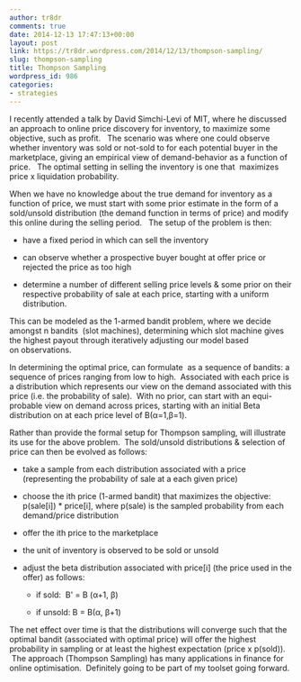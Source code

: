 ```yaml
---
author: tr8dr
comments: true
date: 2014-12-13 17:47:13+00:00
layout: post
link: https://tr8dr.wordpress.com/2014/12/13/thompson-sampling/
slug: thompson-sampling
title: Thompson Sampling
wordpress_id: 986
categories:
- strategies
---
```


I recently attended a talk by David Simchi-Levi of MIT, where he discussed an approach to online price discovery for inventory, to maximize some objective, such as profit.   The scenario was where one could observe whether inventory was sold or not-sold to for each potential buyer in the marketplace, giving an empirical view of demand-behavior as a function of price.   The optimal setting in selling the inventory is one that  maximizes price x liquidation probability.

When we have no knowledge about the true demand for inventory as a function of price, we must start with some prior estimate in the form of a sold/unsold distribution (the demand function in terms of price) and modify this online during the selling period.   The setup of the problem is then:



	
  * have a fixed period in which can sell the inventory

	
  * can observe whether a prospective buyer bought at offer price or rejected the price as too high

	
  * determine a number of different selling price levels & some prior on their respective probability of sale at each price, starting with a uniform distribution.


This can be modeled as the 1-armed bandit problem, where we decide amongst n bandits  (slot machines), determining which slot machine gives the highest payout through iteratively adjusting our model based on observations.

In determining the optimal price, can formulate  as a sequence of bandits: a sequence of prices ranging from low to high.  Associated with each price is a distribution which represents our view on the demand associated with this price (i.e. the probability of sale).  With no prior, can start with an equi-probable view on demand across prices, starting with an initial Beta distribution on at each price level of B(α=1,β=1).

Rather than provide the formal setup for Thompson sampling, will illustrate its use for the above problem.  The sold/unsold distributions & selection of price can then be evolved as follows:

	
  * take a sample from each distribution associated with a price (representing the probability of sale at a each given price)

	
  * choose the ith price (1-armed bandit) that maximizes the objective: p(sale[i]) * price[i], where p(sale) is the sampled probability from each demand/price distribution

	
  * offer the ith price to the marketplace

	
  * the unit of inventory is observed to be sold or unsold

	
  * adjust the beta distribution associated with price[i] (the price used in the offer) as follows:

	
    * if sold:  B' = B (α+1, β)

	
    * if unsold: B = B(α, β+1)





The net effect over time is that the distributions will converge such that the optimal bandit (associated with optimal price) will offer the highest probability in sampling or at least the highest expectation (price x p(sold)).  The approach (Thompson Sampling) has many applications in finance for online optimisation.  Definitely going to be part of my toolset going forward.
